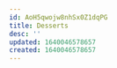 ```yaml
---
id: AoH5qwojw8nhSx0Z1dqPG
title: Desserts
desc: ''
updated: 1640046578657
created: 1640046578657
---
```


